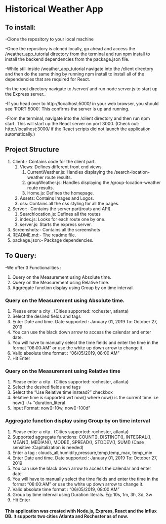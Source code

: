 # Historical Weather App

## To install: ##

-Clone the repository to your local machine

-Once the repository is cloned locally, go ahead and access the /weather_app_tutorial directory from the terminal and run npm install to install the backend dependencies from the package.json file.

-While still inside /weather_app_tutorial navigate into the /client directory and then do the same thing by running npm install to install all of the dependencies that are required for React.

-In the root directory navigate to /server/ and run node server.js to start up the Express server..

-If you head over to http://localhost:5000/ in your web browser, you should see ‘PORT 5000’. This confirms the server is up and running.

-From the terminal, navigate into the /client directory and then run npm start. This will start up the React server on port 3000. (Check out: http://localhost:3000/ if the React scripts did not launch the application automatically.)

## Project Structure ##
1. Client:- Contains code for the client part.
    1. Views: Defines different front end views.   
       1. CurrentWeather.js: Handles displaying  the /search-location-weather route  results.
       2. groupWeather.js: Handles displaying the /group-location-weather route  results.  
       3. Home.js: Defines the homepage. 
    2. Assets: Contains Images and Logos.
    3. css: Contains all the css styling for all the pages.
2. Server:- Contains the server part(routs and API).
    1. Searchlocation.js: Defines all the routes
    2. index.js: Looks for each route one by one.
    3. server.js: Starts the express server.
3. Screenshots:- Contains all the screenshots
4. README.md:- The readme file.
5. package.json:- Package dependencies.

## To Query: ##

-We offer 3 Functionalities :
1. Query on the Measurement using Absolute time.
2. Query on the Measurement using Relative time.
3. Aggregate function display using Group by on time interval.

### Query on the Measurement using Absolute time. ###
1. Please enter a city . (Cities supported: rochester, atlanta)
2. Select the desired fields and tags 
3. Enter Date and time.  Date supported : January 01, 2019 To: October 27, 2019
4. You can use the black down arrow to access the calendar and enter date. 
5. You will have to manually select the time fields and enter the time in the format “08:00:AM” or use the white up down arrow to change it.
6. Valid absolute time format : “06/05/2019, 08:00 AM”
7. Hit Enter

### Query on the Measurement using Relative time ###
1. Please enter a city . (Cities supported: rochester, atlanta)
2. Select the desired fields and tags 
3. Select the “Use Relative time instead?” checkbox
4. Relative time is supported wrt now() where now() is the current time. i.e now() -/+ "duration_literal
5. Input Format: now()-10w, now()-100d"

### Aggregate function display using Group by on time interval ###
1. Please enter a city . (Cities supported: rochester, atlanta)
2. Supported aggregate functions: COUNT(), DISTINCT(), INTEGRAL(), MEAN(), MEDIAN(), MODE(), SPREAD(), STDDEV(), SUM() (Case sensitive :Capitalization is needed)
3. Enter a tag :  clouds_all,humidity,pressure,temp,temp_max, temp_min
4. Enter Date and time.  Date supported : January 01, 2019 To: October 27, 2019
5. You can use the black down arrow to access the calendar and enter date. 
6. You will have to manually select the time fields and enter the time in the format “08:00:AM” or use the white up down arrow to change it.
7. Valid absolute time format : “06/05/2019, 08:00 AM”
8. Group by time interval using Duration literals. Eg: 10s, 1m, 3h, 3d, 3w
9. Hit Enter
#### This application was created with Node.js, Express, React and the Influx DB. It supports two cities Atlanta and Rochester as of now. 
